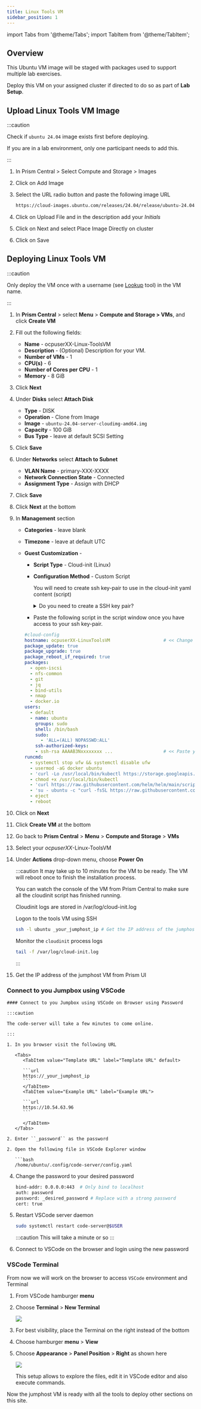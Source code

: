 ```yaml
---
title: Linux Tools VM
sidebar_position: 1
---
```


import Tabs from '@theme/Tabs';
import TabItem from '@theme/TabItem';

## Overview

This Ubuntu VM image will be staged with packages used to support multiple lab exercises.

Deploy this VM on your assigned cluster if directed to do so as part of **Lab Setup**.


## Upload Linux Tools VM Image

:::caution

Check if ``ubuntu 24.04`` image exists first before deploying.

If you are in a lab environment, only one participant needs to add this.

:::

1. In Prism Central > Select Compute and Storage > Images  
2. Click on Add Image 
3. Select the URL radio button and paste the following image URL
   
   ```bash
   https://cloud-images.ubuntu.com/releases/24.04/release/ubuntu-24.04-server-cloudimg-amd64.img
   ```
4. Click on Upload File and in the description add your *Initials*
5. Click on Next and select Place Image Directly on cluster
6. Click on Save
   
## Deploying Linux Tools VM

:::caution

Only deploy the VM once with a username (see [Lookup](https://lookupamer.apj-cxrules.win/) tool) in the VM name.

:::

1. In **Prism Central** > select **Menu** > **Compute and Storage > VMs**, and click **Create VM**

2.  Fill out the following fields:
    -   **Name** - ocpuserXX-Linux-ToolsVM 
    -   **Description** - (Optional) Description for your VM.
    -   **Number of VMs** - 1
    -   **CPU(s)** - 6
    -   **Number of Cores per CPU** - 1
    -   **Memory** - 8 GiB
3.  Click **Next**
4.  Under **Disks** select **Attach Disk**
    -   **Type** - DISK
    -   **Operation** - Clone from Image
    -   **Image** - ``ubuntu-24.04-server-cloudimg-amd64.img``
    -   **Capacity** - 100 GiB
    -   **Bus Type** - leave at default SCSI Setting
5.  Click **Save**
6.  Under **Networks** select **Attach to Subnet**
    -   **VLAN Name** - primary-XXX-XXXX
    -   **Network Connection State** - Connected
    -   **Assignment Type** - Assign with DHCP
7.  Click **Save**
8.  Click **Next** at the bottom
9.  In **Management** section
    -   **Categories** - leave blank
    -   **Timezone** - leave at default UTC
    -   **Guest Customization** - 
        - **Script Type** - Cloud-init (Linux)
        - **Configuration Method** - Custom Script 
         
          You will need to create ssh key-pair to use in the cloud-init yaml content (script)

          <details>

          <summary>Do you need to create a SSH key pair?</summary>
           
           Execute the following commands in a terminal you are in a Linux / Mac environment to generate a private key.

           Use PowerShell in windows environments.
    
           ```bash
           ssh-keygen -t rsa -b 2048 -C "Created for Linux Tools VM"
           
           # follow prompts 
           # do not specify passphrase
           # once completed run the following command
           
           cat id_rsa.pub
           
           # copy the contents of the id_rsa.pub file to your cloudinit yaml file
           ```
          </details>

        - Paste the following script in the script window once you have access to your ssh key-pair.
        
         ```yaml {2,22} title="Remember to change to your hostname ocpuserXX-LinuxToolsVM"
         #cloud-config
         hostname: ocpuserXX-LinuxToolsVM                    # << Change to your user name >>
         package_update: true
         package_upgrade: true
         package_reboot_if_required: true
         packages:
           - open-iscsi
           - nfs-common
           - git
           - jq
           - bind-utils
           - nmap
           - docker.io
         users:
           - default
           - name: ubuntu
             groups: sudo
             shell: /bin/bash
             sudo:
               - 'ALL=(ALL) NOPASSWD:ALL'
             ssh-authorized-keys: 
             - ssh-rsa AAAAB3Nxxxxxxxx ...                   # << Paste your SSH public key >>
         runcmd:
           - systemctl stop ufw && systemctl disable ufw
           - usermod -aG docker ubuntu
           - 'curl -Lo /usr/local/bin/kubectl https://storage.googleapis.com/kubernetes-release/release/$(curl -s https://storage.googleapis.com/kubernetes-release/release/stable.txt)/bin/linux/amd64/kubectl'
           - chmod +x /usr/local/bin/kubectl
           - 'curl https://raw.githubusercontent.com/helm/helm/main/scripts/get-helm-3 | bash'
           - 'su - ubuntu -c "curl -fsSL https://raw.githubusercontent.com/ariesbabu/ocp-gitp/refs/heads/main/docs/toolsvms/install_vscode_tools.sh | bash"'
           - eject
           - reboot
         ```


10. Click on **Next**
11. Click **Create VM** at the bottom
12. Go back to **Prism Central** > **Menu** > **Compute and Storage** > **VMs**
13. Select your *ocpuserXX*-Linux-ToolsVM
14. Under **Actions** drop-down menu, choose **Power On**

    :::caution
    It may take up to 10 minutes for the VM to be ready. The VM will reboot once to finish the installation process.
    
    You can watch the console of the VM from Prism Central to make sure all the cloudinit script has finished running.

    Cloudinit logs are stored in /var/log/cloud-init.log
    
    Logon to the tools VM using SSH 

    ```bash
    ssh -l ubuntu _your_jumphost_ip # Get the IP address of the jumphost VM from Prism UI
    ```
    
    Monitor the ``cloudinit`` process logs

    ```bash
    tail -f /var/log/cloud-init.log
    ```
    :::

15. Get the IP address of the jumphost VM from Prism UI

### Connect to you Jumpbox using VSCode

<!-- <Tabs>
<TabItem value="VSCode on Browser" label="VSCode on Browser"> -->

```mdx-code-block
#### Connect to you Jumpbox using VSCode on Browser using Password

:::caution

The code-server will take a few minutes to come online.

:::

1. In you browser visit the following URL
   
   <Tabs>
      <TabItem value="Template URL" label="Template URL" default>

      ```url
      https://_your_jumphost_ip
      ```
      </TabItem>
      <TabItem value="Example URL" label="Example URL">

      ```url
      https://10.54.63.96
      ```

      </TabItem>
   </Tabs>

2. Enter ``_password`` as the password

2. Open the following file in VSCode Explorer window

   ```bash
   /home/ubuntu/.config/code-server/config.yaml
   ```
4. Change the password to your desired password
   
   ```bash {3}
   bind-addr: 0.0.0.0:443  # Only bind to localhost
   auth: password
   password: _desired_password # Replace with a strong password
   cert: true
   ```

5. Restart VSCode server daemon

   ```bash
   sudo systemctl restart code-server@$USER
   ```

   :::caution
   This will take a minute or so
   :::

6. Connect to VSCode on the browser and login using the new password 

<!-- </TabItem>

<TabItem value="VSCode on Mac/PC" label="VSCode on Mac/PC (Faster)"> -->

<!-- ```mdx-code-block
#### Connect to you Jumpbox using VSCode on Mac/PC using SSH Key

If you already have VSCode installed on your workstation (PC/Mac) follow these instructions to connect:

1. In VSCode, click on Settings menu icon (gear icon) :gear: > **Settings** > **Extensions**
2. In the search window search for **Remote SSH**
3. Install the [Remote-SSH Extension](https://marketplace.visualstudio.com/items?itemName=ms-vscode-remote.remote-ssh) from VSCode Marketplace
4. click on the **Install** button for the extenstion.

5. From your workstation, open **Visual Studio Code**.

6. Click **View > Command Palette**.

    ![](images/1.png)

7. Click on **+ Add New SSH Host**

    ![](images/2.png)

8. Type ``ssh ubuntu@jumphost_VM-IP-ADDRESS``and hit **Enter**.

    ![](images/2b.png)

9. Select the location to update the config file.

   <Tabs>
      <TabItem value="Mac Location" label="Mac Location" default>

      ```bash
      /Users/_your_username/.ssh/config
      ```
      </TabItem>
      <TabItem value="PC Location" label="PC Location">

      ```bash
      C:\\Users\\_your_username\\.ssh\\config
      ```

      </TabItem>
   </Tabs>

1.  Open the ssh config file on your workstation to verify the contents. It should be similar to the following content

    ```yaml
    Host jumphost
        HostName 10.x.x.x # IP of Jumphost
        IdentityFile ~/.ssh/id_rsa # ssh private key location on Mac/PC
        User ubuntu
    ```

Now that we have saved the ssh credentials, we are able to connect to the jumphost VM

1. On `VSCode`, Click **View > Command Palette** and **Connect to Host**

2. Select the IP address of your `Jump Host` VM

3. A **New Window** :material-dock-window: will open in `VSCode`

4. Click the **Explorer** button from the left-hand toolbar and select **Open Folder**.
   
   ![](images/4.png)

5. Provide the ``$HOME/`` as the folder you want to open and click on **OK**.

   :::note

   Ensure that **bin** is NOT highlighted otherwise the editor will attempt to autofill ``/bin/``. You can avoid this by clicking in the path field *before* clicking **OK**.
   :::

   :::warning
   
   The connection may take up to 1 minute to display the root folder structure of the jumphost VM.

   :::

6. Accept any warning message about trusting the author of the folder
   
   ![](images/5.png)
``` -->

<!-- </TabItem>
</Tabs> -->



### VSCode Terminal

From now we will work on the browser to access ``VSCode`` environment and Terminal

1. From VSCode hamburger **menu** 
2. Choose **Terminal** > **New Terminal**

   ![](images/new_terminal.png)

3. For best visibility, place the Terminal on the right instead of the bottom
4. Choose hamburger **menu** > **View**
5. Choose **Appearance** > **Panel Position** > **Right** as shown here
   
   ![](images/explorer_editor_terminal.png)

   This setup allows to explore the files, edit it in VSCode editor and also execute commands. 

<!-- ## Install Utilities on Jumphost VM

We have compiled a list of utilities that needs to be installed on the jumphost VM to use for the rest of the lab. We have affectionately called it as ``nai-llm`` utilities. Use the following method to install these utilities:

1. Using `VSCode` in browser
   
2. Click the menu (hamburger) icon followed by Terminal and New Terminal

3. Install `devbox` using the following command and accept all defaults

    ```sh
    curl -fsSL https://get.jetpack.io/devbox | bash
    ```

4. From the ``$HOME`` directory, clone the ``sol-cnai-infra`` git repo and change working directory

    ```bash
    git clone https://github.com/nutanix-japan/sol-cnai-infra.git
    cd $HOME/sol-cnai-infra/
    ```

5. Start the `devbox shell`. If `nix` isn't available, you will be prompted to install:

    ```sh
    devbox init
    devbox shell
    ```

6. Run Post VM Create - Workstation Bootstrapping tasks
  
    ```bash
    sudo snap install task --classic
    ```
    ```bash
    task ws:install-packages ws:load-dotfiles --yes -d $HOME/sol-cnai-infra/
    ```
    ```bash
    source ~/.bashrc
    ```

7. Change working directory and see ``Task`` help
  
    ```bash
    cd $HOME/sol-cnai-infra/ && task
    ```

    ``` { .bash .no-copy }
    # command output
    task: bootstrap:silent

    Silently initializes cluster configs, git local/remote & fluxcd

    See README.md for additional details on Getting Started

    To see list of tasks, run `task --list` or `task --list-all`

    dependencies:
    - bootstrap:default

    commands:
    - Task: bootstrap:generate_local_configs
    - Task: bootstrap:verify-configs
    - Task: bootstrap:generate_cluster_configs
    - Task: nke:download-creds 
    - Task: flux:init
    ```

### Setup Docker on Jumphost

1. From VSC, logon to your jumpbox VM
2. Open VSC Terminal
3. Run the following commands to install ``docker`` binaries

    ```bash
    cd $HOME/sol-cnai-infra/; devbox init; devbox shell
    task workstation:install-docker
    ```

    :::tip

    Restart the jumpbox host if ``ubuntu`` user has permission issues using ``docker`` commands. -->

Now the jumphost VM is ready with all the tools to deploy other sections on this site. 
